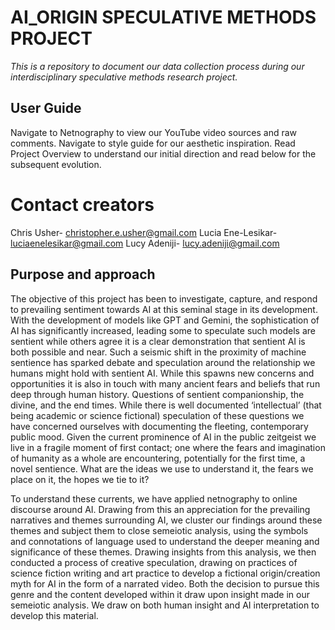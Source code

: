 # AI_ORIGIN SPECULATIVE METHODS PROJECT

*This is a repository to document our data collection process during our interdisciplinary speculative methods research project.*

## User Guide

Navigate to Netnography to view our YouTube video sources and raw comments. 
Navigate to style guide for our aesthetic inspiration.
Read Project Overview to understand our initial direction and read below for the subsequent evolution. 

# Contact creators

Chris Usher- christopher.e.usher@gmail.com
Lucia Ene-Lesikar- luciaenelesikar@gmail.com
Lucy Adeniji- lucy.adeniji@gmail.com

## Purpose and approach 

The objective of this project has been to investigate, capture, and respond to prevailing sentiment towards AI at this seminal stage in its development. With the development of models like GPT and Gemini, the sophistication of AI has significantly increased, leading some to speculate such models are sentient while others agree it is a clear demonstration that sentient AI is both possible and near. Such a seismic shift in the proximity of machine sentience has sparked debate and speculation around the relationship we humans might hold with sentient AI. While this spawns new concerns and opportunities it is also in touch with many ancient fears and beliefs that run deep through human history. Questions of sentient companionship, the divine, and the end times. While there is well documented ‘intellectual’ (that being academic or science fictional) speculation of these questions we have concerned ourselves with documenting the fleeting, contemporary public mood. Given the current prominence of AI in the public zeitgeist we live in a fragile moment of first contact; one where the fears and imagination of humanity as a whole are encountering, potentially for the first time, a novel sentience. What are the ideas we use to understand it, the fears we place on it, the hopes we tie to it?  

To understand these currents, we have applied netnography to online discourse around AI. Drawing from this an appreciation for the prevailing narratives and themes surrounding AI, we cluster our findings around these themes and subject them to close semeiotic analysis, using the symbols and connotations of language used to understand the deeper meaning and significance of these themes. Drawing insights from this analysis, we then conducted a process of creative speculation, drawing on practices of science fiction writing and art practice to develop a fictional origin/creation myth for AI in the form of a narrated video. Both the decision to pursue this genre and the content developed within it draw upon insight made in our semeiotic analysis. We draw on both human insight and AI interpretation to develop this material. 
